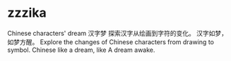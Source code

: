 # zzzika
Chinese characters' dream 汉字梦
探索汉字从绘画到字符的变化。
汉字如梦，如梦方醒。
Explore the changes of Chinese characters from drawing to symbol.
Chinese like a dream, like A dream awake.
